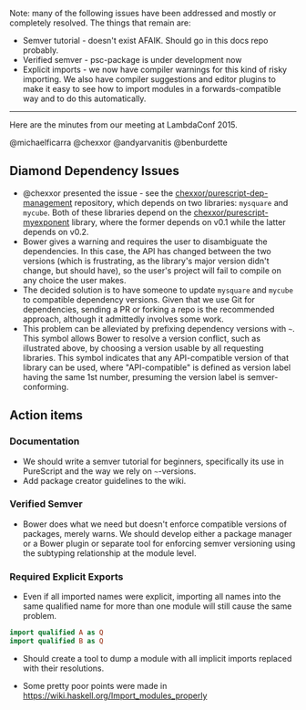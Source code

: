 Note: many of the following issues have been addressed and mostly or completely
resolved. The things that remain are:

* Semver tutorial - doesn't exist AFAIK. Should go in this docs repo probably.
* Verified semver - psc-package is under development now
* Explicit imports - we now have compiler warnings for this kind of risky
  importing. We also have compiler suggestions and editor plugins to make it
  easy to see how to import modules in a forwards-compatible way and to do this
  automatically.

---

Here are the minutes from our meeting at LambdaConf 2015.

@michaelficarra @chexxor @andyarvanitis @benburdette

## Diamond Dependency Issues

- @chexxor presented the issue - see the [chexxor/purescript-dep-management](https://github.com/chexxor/purescript-dep-management) repository, which depends on two libraries: `mysquare` and `mycube`. Both of these libraries depend on the [chexxor/purescript-myexponent](https://github.com/chexxor/purescript-myexponent) library, where the former depends on v0.1 while the latter depends on v0.2.
- Bower gives a warning and requires the user to disambiguate the dependencies. In this case, the API has changed between the two versions (which is frustrating, as the library's major version didn't change, but should have), so the user's project will fail to compile on any choice the user makes.
- The decided solution is to have someone to update `mysquare` and `mycube` to compatible dependency versions. Given that we use Git for dependencies, sending a PR or forking a repo is the recommended approach, although it admittedly involves some work.
- This problem can be alleviated by prefixing dependency versions with `~`. This symbol allows Bower to resolve a version conflict, such as illustrated above, by choosing a version usable by all requesting libraries. This symbol indicates that any API-compatible version of that library can be used, where "API-compatible" is defined as version label having the same 1st number, presuming the version label is semver-conforming.

## Action items

### Documentation

- We should write a semver tutorial for beginners, specifically its use in PureScript and the way we rely on `~`-versions.
- Add package creator guidelines to the wiki.

### Verified Semver

- Bower does what we need but doesn't enforce compatible versions of packages, merely warns. We should develop either a package manager or a Bower plugin or separate tool for enforcing semver versioning using the subtyping relationship at the module level.

### Required Explicit Exports

- Even if all imported names were explicit, importing all names into the same qualified name for more than one module will still cause the same problem.

```purs
import qualified A as Q
import qualified B as Q
```

- Should create a tool to dump a module with all implicit imports replaced with their resolutions.

- Some pretty poor points were made in https://wiki.haskell.org/Import_modules_properly
